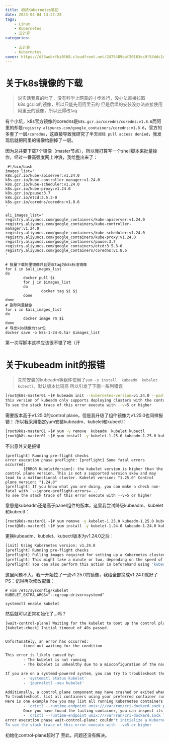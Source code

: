 ```yaml
---
title: 初试Kubernetes笔记
date: 2023-04-04 13:27:28
tags:
    - Linux
    - Kubernetes
    - 云计算
categories:
    
    - 云计算
    - Kubernetes
cover: https://d33wubrfki0l68.cloudfront.net/2475489eaf20163ec0f54ddc1d92aa8d4c87c96b/e7c81/images/docs/components-of-kubernetes.svg
---
```

# 关于k8s镜像的下载
> 说实话我真的吐了，没有科学上网真的寸步难行，没办法直接拉取k8s.gcr.io的镜像，所以只能先用阿里云的
> 但是后续的安装没办法直接使用阿里云的镜像，所以还得改tag

有个小坑，k8s官方镜像的coredns是`k8s.gcr.io/coredns/coredns:v1.8.6`而阿里的却是`registry.aliyuncs.com/google_containers/coredns:v1.8.6`，官方的多套了一层`/coredns`，这直接导致我研究了半天`报错 pull access denied`，我发现后就把阿里的镜像给删掉了一层。

因为总共要下载7个镜像（master节点），所以我打算写一个shell脚本来批量操作，经过一番高强度网上冲浪，我给整出来了：
```shell
 #!/bin/bash
images_list='
k8s.gcr.io/kube-apiserver:v1.24.0
k8s.gcr.io/kube-controller-manager:v1.24.0
k8s.gcr.io/kube-scheduler:v1.24.0
k8s.gcr.io/kube-proxy:v1.24.0
k8s.gcr.io/pause:3.7
k8s.gcr.io/etcd:3.5.3-0
k8s.gcr.io/coredns/coredns:v1.8.6
'

ali_images_list='
registry.aliyuncs.com/google_containers/kube-apiserver:v1.24.0
registry.aliyuncs.com/google_containers/kube-controller-manager:v1.24.0
registry.aliyuncs.com/google_containers/kube-scheduler:v1.24.0
registry.aliyuncs.com/google_containers/kube-proxy:v1.24.0
registry.aliyuncs.com/google_containers/pause:3.7
registry.aliyuncs.com/google_containers/etcd:3.5.3-0
registry.aliyuncs.com/google_containers/coredns:v1.8.6
'

# 批量下载阿里镜像并且更改tag为k8s标准镜像
for i in $ali_images_list
do
        docker pull $i
        for j in $images_list
        do
                docker tag $i $j
        done
done
# 删除阿里镜像
for i in $ali_images_list
do
        docker image rm $i
done
# 导出k8s镜像为tar包
docker save -o k8s-1-24-0.tar $images_list
```

第一次写脚本这样应该很不错了吧（汗

# 关于kubeadm init的报错
> 先前安装的kubeadm等组件使用了`yum -y install  kubeadm  kubelet kubectl`，默认版本比较高
> 所以引发了下面一系列错误

```bash
[root@k8s-master01 ~]# kubeadm init --kubernetes-version=v1.24.0 --pod-network-cidr=10.224.0.0/16 --apiserver-advertise-address=192.168.100.100  --cri-socket unix:///var/run/cri-dockerd.sock
this version of kubeadm only supports deploying clusters with the control plane version >= 1.25.0. Current version: v1.24.0
To see the stack trace of this error execute with --v=5 or higher
```
需要版本高于v1.25.0的control plane，但是我升级了组件镜像为v1.25.0也同样报错！
所以我采用指定yum安装kubeadm、kubelet和kubectl：
```bash
[root@k8s-master01 ~]# yum -y remove  kubeadm  kubelet kubectl
[root@k8s-master01 ~]# yum install -y kubelet-1.25.0 kubeadm-1.25.0 kubectl-1.25.0
```
不出意外又是报错
```
[preflight] Running pre-flight checks
error execution phase preflight: [preflight] Some fatal errors occurred:
        [ERROR KubeletVersion]: the kubelet version is higher than the control plane version. This is not a supported version skew and may lead to a malfunctional cluster. Kubelet version: "1.25.0" Control plane version: "1.24.0"
[preflight] If you know what you are doing, you can make a check non-fatal with `--ignore-preflight-errors=...`
To see the stack trace of this error execute with --v=5 or higher
```
意思是kubeadm还是高于panel组件的版本，这里我尝试降级kubeadm、kubelet和kubectl：
```bash
[root@k8s-master01 ~]# yum remove -y kubelet-1.25.0 kubeadm-1.25.0 kubectl-1.25.0
[root@k8s-master01 ~]# yum install -y kubelet-1.24.0 kubeadm-1.24.0 kubectl-1.24.0
```
更换kubeadm、kubelet、kubectl版本为v1.24.0之后：
```bash
[init] Using Kubernetes version: v1.24.0
[preflight] Running pre-flight checks
[preflight] Pulling images required for setting up a Kubernetes cluster
[preflight] This might take a minute or two, depending on the speed of your internet connection
[preflight] You can also perform this action in beforehand using 'kubeadm config images pull'
```
这里问题不大，我一开始拉了一点v1.25.0的镜像，我给全部换成v1.24.0就好了
PS：记得再次修改配置：
```vim
# vim /etc/sysconfig/kubelet
KUBELET_EXTRA_ARGS="--cgroup-driver=systemd"

systemctl enable kubelet
```
然后就可以正常初始化了...吗？
```bash
[wait-control-plane] Waiting for the kubelet to boot up the control plane as static Pods from directory "/etc/kubernetes/manifests". This can take up to 4m0s
[kubelet-check] Initial timeout of 40s passed.


Unfortunately, an error has occurred:
        timed out waiting for the condition

This error is likely caused by:
        - The kubelet is not running
        - The kubelet is unhealthy due to a misconfiguration of the node in some way (required cgroups disabled)

If you are on a systemd-powered system, you can try to troubleshoot the error with the following commands:
        - 'systemctl status kubelet'
        - 'journalctl -xeu kubelet'

Additionally, a control plane component may have crashed or exited when started by the container runtime.
To troubleshoot, list all containers using your preferred container runtimes CLI.
Here is one example how you may list all running Kubernetes containers by using crictl:
        - 'crictl --runtime-endpoint unix:///var/run/cri-dockerd.sock ps -a | grep kube | grep -v pause'
        Once you have found the failing container, you can inspect its logs with:
        - 'crictl --runtime-endpoint unix:///var/run/cri-dockerd.sock logs CONTAINERID'
error execution phase wait-control-plane: couldn't initialize a Kubernetes cluster
To see the stack trace of this error execute with --v=5 or higher
```
初始化control-plane超时了
至此，问题还没有解决。